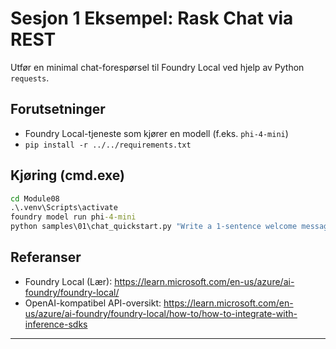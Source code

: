 <!--
CO_OP_TRANSLATOR_METADATA:
{
  "original_hash": "15ab280cc2acd8bbf545cc9a78a408bf",
  "translation_date": "2025-09-22T20:25:50+00:00",
  "source_file": "Module08/samples/01/README.md",
  "language_code": "no"
}
-->
# Sesjon 1 Eksempel: Rask Chat via REST

Utfør en minimal chat-forespørsel til Foundry Local ved hjelp av Python `requests`.

## Forutsetninger
- Foundry Local-tjeneste som kjører en modell (f.eks. `phi-4-mini`)
- `pip install -r ../../requirements.txt`

## Kjøring (cmd.exe)
```cmd
cd Module08
.\.venv\Scripts\activate
foundry model run phi-4-mini
python samples\01\chat_quickstart.py "Write a 1-sentence welcome message."
```

## Referanser
- Foundry Local (Lær): https://learn.microsoft.com/en-us/azure/ai-foundry/foundry-local/
- OpenAI-kompatibel API-oversikt: https://learn.microsoft.com/en-us/azure/ai-foundry/foundry-local/how-to/how-to-integrate-with-inference-sdks

---

